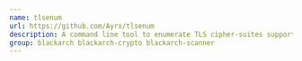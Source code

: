 ```yaml
---
name: tlsenum
url: https://github.com/Ayrx/tlsenum
description: A command line tool to enumerate TLS cipher-suites supported by a server.
group: blackarch blackarch-crypto blackarch-scanner
---
```

